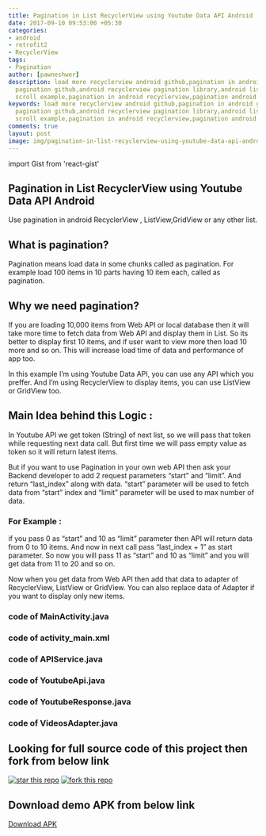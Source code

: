 ```yaml
---
title: Pagination in List RecyclerView using Youtube Data API Android
date: 2017-09-10 09:53:00 +05:30
categories:
- android
- retrofit2
- RecyclerView
tags:
- Pagination
author: [pawneshwer]
description: load more recyclerview android github,pagination in android gridview,recyclerview
  pagination github,android recyclerview pagination library,android listview pagination
  scroll example,pagination in android recyclerview,pagination android github
keywords: load more recyclerview android github,pagination in android gridview,recyclerview
  pagination github,android recyclerview pagination library,android listview pagination
  scroll example,pagination in android recyclerview,pagination android github
comments: true
layout: post
image: img/pagination-in-list-recyclerview-using-youtube-data-api-android-min.png
---
```


import Gist from 'react-gist'

## Pagination in List RecyclerView using Youtube Data API Android
Use pagination in android RecyclerView , ListView,GridView or any other list.

## What is pagination?

Pagination means load data in some chunks called as pagination. For example load 100 items in 10 parts having 10 item each, called as pagination.

## Why we need pagination?

If you are loading 10,000 items from Web API or local database then it will take more time to fetch data from Web API and display them in List. So its better to display first 10 items, and if user want to view more then load 10 more and so on. This will increase load time of data and performance of app too.

In this example I’m using Youtube Data API, you can use any API which you preffer. And I’m using RecyclerView to display items, you can use ListView or GridView too.

## Main Idea behind this Logic :

In Youtube API we get token (String) of next list, so we will pass that token while requesting next data call. But first time we will pass empty value as token so it will return latest items.

But if you want to use Pagination in your own web API then ask your Backend developer to add 2 request parameters “start” and “limit”. And return “last_index” along with data. “start” parameter will be used to fetch data from “start” index and “limit” parameter will be used to max number of data.

### For Example :

if you pass 0 as “start” and 10 as “limit” parameter then API will return data from 0 to 10 items. And now in next call pass “last_index + 1” as start parameter. So now you will pass 11 as “start” and  10 as “limit” and you will get data from 11 to 20 and so on.

Now when you get data from Web API then add that data to adapter of RecyclerView, ListView or GridView. You can also replace data of Adapter if you want to display only new items.

### code of MainActivity.java

<Gist id='c737c7f0a8bd78a1ebc346ff88a77d55' />

### code of activity_main.xml

<Gist id='e2a02c899942c8c66d9fb74269d7b7f6' />

### code of APIService.java

<Gist id='ac7f7f8d187f0637a8b988892b2aed11' />

### code of YoutubeApi.java

<Gist id='1f7deb26975706bad8ff9b64477a64e1' />

### code of YoutubeResponse.java

<Gist id='c118dcb2ef3075e7882361207bb0d38e' />

### code of VideosAdapter.java

<Gist id='0ac8d6f6d21cb12a3a0acb5d8ebd9df7' />

## Looking for full source code of this project then fork from below link

[![star this repo](https://githubbadges.com/star.svg?user=learnpainless&repo=PaginationRecyclerView&style=flat)](https://github.com/learnpainless/PaginationRecyclerView)
[![fork this repo](https://githubbadges.com/fork.svg?user=learnpainless&repo=PaginationRecyclerView&style=flat)](https://github.com/learnpainless/PaginationRecyclerView/fork)

## Download demo APK from below link

[Download APK](https://github.com/learnpainless/PaginationRecyclerView/raw/master/demo/app-debug.apk)

